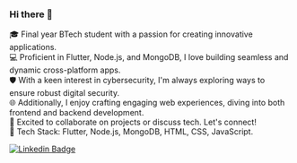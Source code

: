 ### Hi there 👋

🎓 Final year BTech student with a passion for creating innovative applications.<br>
💻 Proficient in Flutter, Node.js, and MongoDB, I love building seamless and dynamic cross-platform apps.<br>
🛡️ With a keen interest in cybersecurity, I'm always exploring ways to ensure robust digital security.<br>
🌐 Additionally, I enjoy crafting engaging web experiences, diving into both frontend and backend development.<br>
🚀 Excited to collaborate on projects or discuss tech. Let's connect!<br>
🔧 Tech Stack: Flutter, Node.js, MongoDB, HTML, CSS, JavaScript.<br>

[![Linkedin Badge](https://img.shields.io/badge/LinkedIn-0077B5?style=for-the-badge&logo=linkedin&logoColor=white&link=https://www.linkedin.com/in/chaitanya-landge/)](https://www.linkedin.com/in/chaitanya-landge/)

